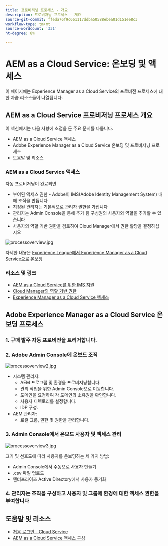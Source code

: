 ```yaml
---
title: 프로비저닝 프로세스 - 개요
description: 프로비저닝 프로세스 - 개요
source-git-commit: ffeda76f9c661117ddba50588ebea01d151ee8c3
workflow-type: tm+mt
source-wordcount: '331'
ht-degree: 8%

---
```



# AEM as a Cloud Service: 온보딩 및 액세스

이 페이지에는 Experience Manager as a Cloud Service의 프로비전 프로세스에 대한 자습 리소스들이 나열됩니다.

## AEM as a Cloud Service 프로비저닝 프로세스 개요

이 섹션에서는 다음 사항에 초점을 둔 주요 문서를 다룹니다.

* AEM as a Cloud Service 액세스
* Adobe Experience Manager as a Cloud Service 온보딩 및 프로비저닝 프로세스
* 도움말 및 리소스


### AEM as a Cloud Service 액세스

자동 프로비저닝이 완료되면

* 부여된 액세스 권한 - Adobe이 IMS(Adobe Identity Management System) 내에 조직을 만듭니다
* 지정된 관리자는 기본적으로 관리자 권한을 가집니다
* 관리자는 Admin Console을 통해 추가 팀 구성원의 사용자와 역할을 추가할 수 있습니다
* 사용자의 역할 기반 권한을 검토하여 Cloud Manager에서 권한 할당을 결정하십시오

![processoverview.jpg](assets/processOverview.jpg)


자세한 내용은 [Experience League에서 Experience Manager as a Cloud Service으로 온보딩](https://experienceleague.adobe.com/docs/experience-manager-cloud-service/onboarding/home.html?lang=en)

### 리소스 및 링크

* [AEM as a Cloud Service를 위한 IMS 지원](https://experienceleague.adobe.com/docs/experience-manager-cloud-service/security/ims-support.html?lang=en)
* [Cloud Manager의 역할 기반 권한](https://experienceleague.adobe.com/docs/experience-manager-cloud-service/onboarding/what-is-required/role-based-permissions.html?lang=en#what-is-required)
* [Experience Manager as a Cloud Service 액세스](https://experienceleague.adobe.com/docs/experience-manager-cloud-service/onboarding/getting-access/navigation.html?lang=en#getting-access)


## Adobe Experience Manager as a Cloud Service 온보딩 프로세스

### 1. 구매 발주 자동 프로비전을 트리거합니다.

### 2. Adobe Admin Console에 온보드 조직

![processoverview2.jpg](assets/processOverview2.jpg)

* 시스템 관리자:
   * AEM 프로그램 및 환경을 프로비저닝합니다.
   * 관리 작업을 위한 Admin Console으로 이동합니다.
   * 도메인을 요청하여 각 도메인의 소유권을 확인합니다.
   * 사용자 디렉토리를 설정합니다.
   * IDP 구성.
* AEM 관리자:
   * 로컬 그룹, 권한 및 권한을 관리합니다.

### 3. Admin Console에서 온보드 사용자 및 액세스 관리

![processoverview3.jpg](assets/processOverview3.jpg)

크기 및 선호도에 따라 사용자를 온보딩하는 세 가지 방법:
* Admin Console에서 수동으로 사용자 만들기
* .csv 파일 업로드
* 엔터프라이즈 Active Directory에서 사용자 동기화

### 4. 관리자는 조직을 구성하고 사용자 및 그룹에 환경에 대한 액세스 권한을 부여합니다

## 도움말 및 리소스

* [처음 로그인 - Cloud Service](/help/journey-onboarding/sysadmin/learning-path-aem-users.md)
* [AEM as a Cloud Service 액세스 구성](https://experienceleague.adobe.com/docs/experience-manager-learn/cloud-service/accessing/overview.html?lang=en#accessing)
